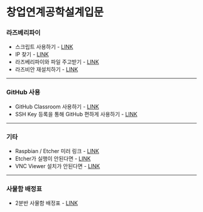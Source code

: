 # 창업연계공학설계입문


### 라즈베리파이

- 스크립트 사용하기 - [LINK](https://github.com/ghyeon0/Rascar_Script_Guide/blob/master/%EC%8A%A4%ED%81%AC%EB%A6%BD%ED%8A%B8%20%EC%82%AC%EC%9A%A9%EB%B2%95.md)
- IP 찾기 - [LINK](https://github.com/ghyeon0/Rascar_Script_Guide/blob/master/%EB%9D%BC%EC%A6%88%EB%B2%A0%EB%A6%AC%ED%8C%8C%EC%9D%B4%EC%9D%98%20IP%20%EC%B0%BE%EA%B8%B0.md)
- 라즈베리파이와 파일 주고받기 - [LINK](https://github.com/ghyeon0/Rascar_Script_Guide/blob/master/%EB%9D%BC%EC%A6%88%EB%B2%A0%EB%A6%AC%ED%8C%8C%EC%9D%B4%EC%99%80%20%ED%8C%8C%EC%9D%BC%20%EC%A3%BC%EA%B3%A0%EB%B0%9B%EA%B8%B0.md)
- 라즈비안 재설치하기 - [LINK](https://github.com/ghyeon0/Rascar_Script_Guide/blob/master/%EB%9D%BC%EC%A6%88%EB%B9%84%EC%95%88%20%EC%9E%AC%EC%84%A4%EC%B9%98.md)

------

### GitHub 사용

- GitHub Classroom 사용하기 - [LINK](https://github.com/ghyeon0/Rascar_Script_Guide/blob/master/GitHub%20Classroom%20%EC%82%AC%EC%9A%A9%ED%95%98%EA%B8%B0.md)
- SSH Key 등록을 통해 GitHub 편하게 사용하기 - [LINK](https://github.com/ghyeon0/Rascar_Script_Guide/blob/master/%EA%B9%83%ED%97%88%EB%B8%8C%20SSH%20Key%20%EC%82%AC%EC%9A%A9.md)

------

### 기타

- Raspbian / Etcher 미러 링크 - [LINK](https://github.com/ghyeon0/Rascar_Script_Guide/blob/master/%EB%8B%A4%EC%9A%B4%EB%A1%9C%EB%93%9C%20%EB%A7%81%ED%81%AC.md)
- Etcher가 실행이 안된다면 - [LINK](https://github.com/ghyeon0/Rascar_Script_Guide/blob/master/Etcher%20%EC%8B%A4%ED%96%89%20%EC%95%88%EB%90%A0%20%EB%95%8C.md) 
- VNC Viewer 설치가 안된다면 - [LINK](https://github.com/ghyeon0/Rascar_Script_Guide/blob/master/VNC%20%EC%84%A4%EC%B9%98%EA%B0%80%20%EC%95%88%EB%90%9C%EB%8B%A4%EB%A9%B4.md)

------

### 사물함 배정표

- 2분반 사물함 배정표 - [LINK](https://github.com/ghyeon0/Rascar_Script_Guide/blob/master/2%EB%B6%84%EB%B0%98%20%EC%82%AC%EB%AC%BC%ED%95%A8%20%EB%B0%B0%EC%A0%95%ED%91%9C.md)

